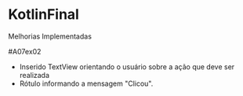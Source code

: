 # KotlinFinal

Melhorias Implementadas

#A07ex02
- Inserido TextView orientando o usuário sobre a ação que deve ser realizada
- Rótulo informando a mensagem "Clicou".
